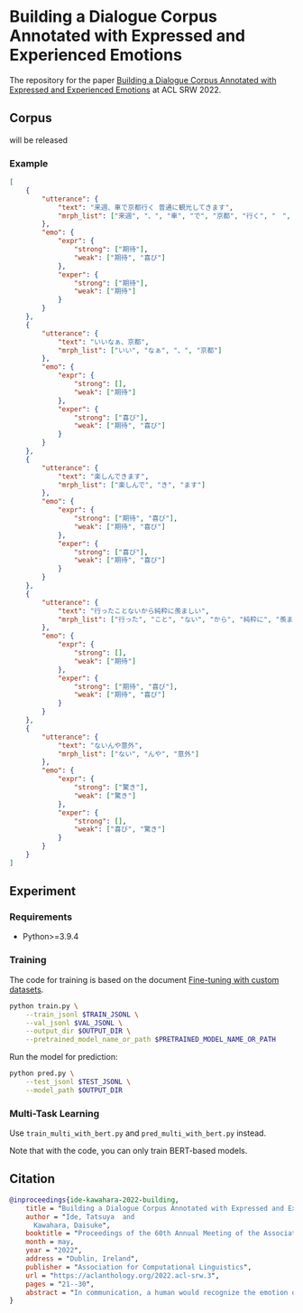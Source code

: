 # Building a Dialogue Corpus Annotated with Expressed and Experienced Emotions

The repository for the paper [Building a Dialogue Corpus Annotated with Expressed and Experienced Emotions](https://aclanthology.org/2022.acl-srw.3/) at ACL SRW 2022.

## Corpus

will be released

### Example

```json
[
    {
        "utterance": {
            "text": "来週、車で京都行く 普通に観光してきます",
            "mrph_list": ["来週", "、", "車", "で", "京都", "行く", "　", "普通に", "観光", "して", "き", "ます"]
        },
        "emo": {
            "expr": {
                "strong": ["期待"],
                "weak": ["期待", "喜び"]
            },
            "exper": {
                "strong": ["期待"],
                "weak": ["期待"]
            }
        }
    },
    {
        "utterance": {
            "text": "いいなぁ、京都",
            "mrph_list": ["いい", "なぁ", "、", "京都"]
        },
        "emo": {
            "expr": {
                "strong": [],
                "weak": ["期待"]
            },
            "exper": {
                "strong": ["喜び"],
                "weak": ["期待", "喜び"]
            }
        }
    },
    {
        "utterance": {
            "text": "楽しんできます",
            "mrph_list": ["楽しんで", "き", "ます"]
        },
        "emo": {
            "expr": {
                "strong": ["期待", "喜び"],
                "weak": ["期待", "喜び"]
            },
            "exper": {
                "strong": ["喜び"],
                "weak": ["期待", "喜び"]
            }
        }
    },
    {
        "utterance": {
            "text": "行ったことないから純粋に羨ましい",
            "mrph_list": ["行った", "こと", "ない", "から", "純粋に", "羨ましい"]
        },
        "emo": {
            "expr": {
                "strong": [],
                "weak": ["期待"]
            },
            "exper": {
                "strong": ["期待", "喜び"],
                "weak": ["期待", "喜び"]
            }
        }
    },
    {
        "utterance": {
            "text": "ないんや意外",
            "mrph_list": ["ない", "んや", "意外"]
        },
        "emo": {
            "expr": {
                "strong": ["驚き"],
                "weak": ["驚き"]
            },
            "exper": {
                "strong": [],
                "weak": ["喜び", "驚き"]
            }
        }
    }
]
```

## Experiment

### Requirements

- Python>=3.9.4

### Training

The code for training is based on the document [Fine-tuning with custom datasets](https://huggingface.co/transformers/v4.12.5/custom_datasets.html).

```bash
python train.py \
    --train_jsonl $TRAIN_JSONL \
    --val_jsonl $VAL_JSONL \
    --output_dir $OUTPUT_DIR \
    --pretrained_model_name_or_path $PRETRAINED_MODEL_NAME_OR_PATH
```

Run the model for prediction:

```bash
python pred.py \
    --test_jsonl $TEST_JSONL \
    --model_path $OUTPUT_DIR
```

### Multi-Task Learning

Use `train_multi_with_bert.py` and `pred_multi_with_bert.py` instead.

Note that with the code, you can only train BERT-based models.

## Citation

```bibtex
@inproceedings{ide-kawahara-2022-building,
    title = "Building a Dialogue Corpus Annotated with Expressed and Experienced Emotions",
    author = "Ide, Tatsuya  and
      Kawahara, Daisuke",
    booktitle = "Proceedings of the 60th Annual Meeting of the Association for Computational Linguistics: Student Research Workshop",
    month = may,
    year = "2022",
    address = "Dublin, Ireland",
    publisher = "Association for Computational Linguistics",
    url = "https://aclanthology.org/2022.acl-srw.3",
    pages = "21--30",
    abstract = "In communication, a human would recognize the emotion of an interlocutor and respond with an appropriate emotion, such as empathy and comfort. Toward developing a dialogue system with such a human-like ability, we propose a method to build a dialogue corpus annotated with two kinds of emotions. We collect dialogues from Twitter and annotate each utterance with the emotion that a speaker put into the utterance (expressed emotion) and the emotion that a listener felt after listening to the utterance (experienced emotion). We built a dialogue corpus in Japanese using this method, and its statistical analysis revealed the differences between expressed and experienced emotions. We conducted experiments on recognition of the two kinds of emotions. The experimental results indicated the difficulty in recognizing experienced emotions and the effectiveness of multi-task learning of the two kinds of emotions. We hope that the constructed corpus will facilitate the study on emotion recognition in a dialogue and emotion-aware dialogue response generation.",
}
```
